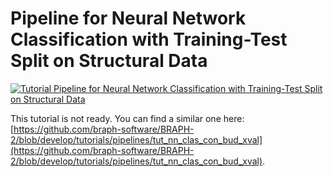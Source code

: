 # Pipeline for Neural Network Classification with Training-Test Split on Structural Data

[![Tutorial Pipeline for Neural Network Classification with Training-Test Split on Structural Data](https://img.shields.io/badge/PDF-Download-red?style=flat-square&logo=adobe-acrobat-reader)](tut_nn_clas_st_data_split.pdf)

This tutorial is not ready. You can find a similar one here: [https://github.com/braph-software/BRAPH-2/blob/develop/tutorials/pipelines/tut_nn_clas_con_bud_xval](https://github.com/braph-software/BRAPH-2/blob/develop/tutorials/pipelines/tut_nn_clas_con_bud_xval).
